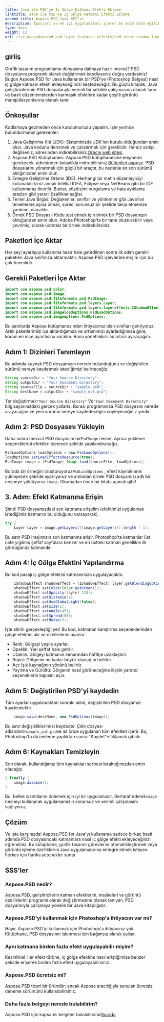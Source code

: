 ```yaml
---
title: Java ile PSD'ye İç Gölge Katmanı Efekti Ekleme
linktitle: Java ile PSD'ye İç Gölge Katmanı Efekti Ekleme
second_title: Aspose.PSD Java API'si
description: İpuçları ve en iyi uygulamaları içeren bu adım adım eğitimle Aspose.PSD for Java kullanarak PSD dosyalarına nasıl iç gölge efekti ekleyeceğinizi öğrenin.
type: docs
weight: 12
url: /tr/java/advanced-psd-layer-features-effects/add-inner-shadow-layer-effect-psd/
---
```

## giriiş
Grafik tasarım programlama dünyasına dalmaya hazır mısınız? PSD dosyalarını programlı olarak değiştirmek istediyseniz doğru yerdesiniz! Bugün Aspose.PSD for Java kullanarak bir PSD'ye (Photoshop Belgesi) nasıl iç gölge katmanı efekti ekleyeceğimizi keşfedeceğiz. Bu güçlü kitaplık, Java geliştiricilerinin PSD dosyalarıyla verimli bir şekilde çalışmasına olanak tanır ve basit düzenlemelerden karmaşık efektlere kadar çeşitli görüntü manipülasyonlarına olanak tanır.
## Önkoşullar
Kodlamaya geçmeden önce kurulumunuzu yapalım. İşte yerinde bulundurmanız gerekenler:
1.  Java Geliştirme Kiti (JDK): Sisteminizde JDK'nın kurulu olduğundan emin olun. Java kodunu derlemek ve çalıştırmak için gereklidir. Henüz sahip değilseniz, adresinden indirebilirsiniz.[Oracle web sitesi](https://www.oracle.com/java/technologies/javase-jdk11-downloads.html).
2. Aspose.PSD Kütüphanesi: Aspose.PSD kütüphanesine erişmeniz gerekecek. adresinden kolaylıkla indirebilirsiniz.[Bültenleri aspose](https://releases.aspose.com/psd/java/). PSD dosyalarını yönetmek için güçlü bir araçtır, bu nedenle en son sürümü aldığınızdan emin olun.
3. Entegre Geliştirme Ortamı (IDE): Herhangi bir metin düzenleyiciyi kullanabilirsiniz ancak IntelliJ IDEA, Eclipse veya NetBeans gibi bir IDE kullanmanız önerilir. Bunlar, sözdizimi vurgulama ve hata ayıklama araçları gibi yararlı özellikler sağlar.
4. Temel Java Bilgisi: Değişkenler, sınıflar ve yöntemler gibi Java'nın temellerine aşina olmak, süreci sorunsuz bir şekilde takip etmenize yardımcı olacaktır.
5. Örnek PSD Dosyası: Kodu test etmek için örnek bir PSD dosyanızın olduğundan emin olun. Adobe Photoshop'ta bir tane oluşturabilir veya çevrimiçi olarak ücretsiz bir örnek indirebilirsiniz.
## Paketleri İçe Aktar
Her şeyi ayarlayıp kullanıma hazır hale getirdikten sonra ilk adım gerekli paketleri Java sınıfınıza aktarmaktır. Aspose.PSD işlevlerine erişim için bu çok önemlidir. 
## Gerekli Paketleri İçe Aktar
```java
import com.aspose.psd.Color;
import com.aspose.psd.Image;
import com.aspose.psd.fileformats.psd.PsdImage;
import com.aspose.psd.fileformats.psd.layers.Layer;
import com.aspose.psd.fileformats.psd.layers.layereffects.IShadowEffect;
import com.aspose.psd.imageloadoptions.PsdLoadOptions;
import com.aspose.psd.imageoptions.PsdOptions;
```
Bu satırlarda Aspose kütüphanesinden ihtiyacımız olan sınıfları getiriyoruz.
Artık paketlerimizi içe aktardığımıza ve ortamımızı ayarladığımıza göre, kodun en ince ayrıntısına varalım. Bunu yönetilebilir adımlara ayıracağım.
## Adım 1: Dizinleri Tanımlayın
Bu adımda kaynak PSD dosyamızın nerede bulunduğunu ve değiştirilen sürümü nereye kaydetmek istediğimizi belirteceğiz. 
```java
String sourceDir = "Your Source Directory";
String outputDir = "Your Document Directory";
String sourceFile = sourceDir + "sample.psd";
String destName = outputDir + "sample_out.psd";
```
 Yer değiştirmek`"Your Source Directory"` Ve`"Your Document Directory"` bilgisayarınızdaki gerçek yollarla. Burası programınıza PSD dosyasını nerede arayacağını ve yeni sürümü nereye kaydedeceğini söyleyeceğiniz yerdir.
## Adım 2: PSD Dosyasını Yükleyin
 Daha sonra mevcut PSD dosyasını bir`PsdImage` nesne. Ayrıca yükleme seçeneklerini efektleri içerecek şekilde yapılandıracağız.
```java
PsdLoadOptions loadOptions = new PsdLoadOptions();
loadOptions.setLoadEffectsResource(true);
PsdImage image = (PsdImage) Image.load(sourceFile, loadOptions);
```
 Burada bir örneğini oluşturuyoruz`PsdLoadOptions` , efekt kaynaklarını yükleyecek şekilde ayarlıyoruz ve ardından örnek PSD dosyamızı adlı bir nesneye yüklüyoruz.`image`. Okumadan önce bir kitabı açmak gibi!
## 3. Adım: Efekt Katmanına Erişin
Şimdi PSD dosyamızdaki son katmana erişelim (efektimizi uygulamak istediğimiz katmanın bu olduğunu varsayarak).
```java
try {
    Layer layer = image.getLayers()[image.getLayers().length - 1];
```
Bu satır PSD imajımızın son katmanına erişir. Photoshop'ta katmanlar üst üste yığılmış şeffaf sayfalara benzer ve en üstteki katman genellikle ilk gördüğünüz katmandır.
## Adım 4: İç Gölge Efektini Yapılandırma
Bu kod pasajı iç gölge efektini katmanımıza uygulayacaktır. 
```java
    IShadowEffect shadowEffect = (IShadowEffect) layer.getBlendingOptions().getEffects()[0];
    shadowEffect.setColor(Color.getGreen());
    shadowEffect.setOpacity((byte) 128);
    shadowEffect.setDistance(1);
    shadowEffect.setUseGlobalLight(false);
    shadowEffect.setSize(2);
    shadowEffect.setAngle(45);
    shadowEffect.setSpread(50);
    shadowEffect.setNoise(5);
```
İşte sihrin gerçekleştiği yer! Bu kod, katmanın karıştırma seçeneklerinden gölge efektini alır ve özelliklerini ayarlar:
- Renk: Gölgeyi yeşile ayarlar.
- Opaklık: Yarı şeffaf hale getirir.
- Uzaklık: Gölgeyi katmanın kenarından hafifçe uzaklaştırır.
- Boyut: Gölgenin ne kadar büyük olacağını belirler.
- Açı: Işık kaynağının yönünü belirtir.
- Yayılma ve Gürültü: Gölgenin nasıl görüneceğine ilişkin yaratıcı seçeneklerin kapısını açın.
## Adım 5: Değiştirilen PSD'yi kaydedin
Tüm ayarlar uygulandıktan sonraki adım, değiştirilen PSD dosyamızı kaydetmektir.
```java
    image.save(destName, new PsdOptions(image));
```
Bu satır değişikliklerimizi kaydeder. Çıktı dosyası adlandırılır`sample_out.psd`ve az önce uygulanan tüm efektleri içerir. Bu, Photoshop'ta düzenleme yaptıktan sonra "Kaydet"e tıklamak gibidir.
## Adım 6: Kaynakları Temizleyin
Son olarak, kullandığımız tüm kaynakları serbest bıraktığımızdan emin olacağız.
```java
} finally {
    image.dispose();
}
```
 Bu, bellek sızıntılarını önlemek için iyi bir uygulamadır. Bertaraf ederek`image` nesneyi kullanarak uygulamamızın sorunsuz ve verimli çalışmasını sağlıyoruz.
## Çözüm
Ve işte karşınızda! Aspose.PSD for Java'yı kullanarak sadece birkaç basit adımda PSD dosyasındaki katmanlara nasıl iç gölge efekti ekleyeceğinizi öğrendiniz. Bu kütüphane, grafik tasarım görevlerini otomatikleştirmek veya görüntü işleme özelliklerini Java uygulamalarına entegre etmek isteyen herkes için harika yetenekler sunar. 

## SSS'ler
### Aspose.PSD nedir?  
Aspose.PSD, geliştiricilerin katman efektlerini, maskeleri ve görüntü özelliklerini programlı olarak değiştirmesine olanak tanıyan, PSD dosyalarıyla çalışmaya yönelik bir Java kitaplığıdır.
### Aspose.PSD'yi kullanmak için Photoshop'a ihtiyacım var mı?  
Hayır, Aspose.PSD'yi kullanmak için Photoshop'a ihtiyacınız yok. Kütüphane, PSD dosyasının işlenmesi için bağımsız olarak çalışır.
### Aynı katmana birden fazla efekt uygulayabilir miyim?  
Kesinlikle! Her efekt türüne, iç gölge efektine nasıl eriştiğimize benzer şekilde erişerek birden fazla efekt uygulayabilirsiniz.
### Aspose.PSD ücretsiz mi?  
Aspose.PSD ticari bir üründür; ancak Aspose aracılığıyla sunulan ücretsiz deneme sürümünü kullanabilirsiniz.
### Daha fazla belgeyi nerede bulabilirim?  
 Aspose.PSD için kapsamlı belgeler bulabilirsiniz[Burada](https://reference.aspose.com/psd/java/).